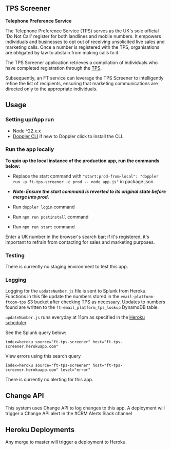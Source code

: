 ## TPS Screener

**Telephone Preference Service**

The Telephone Preference Service (TPS) serves as the UK's sole official 'Do Not Call' register for both landlines and mobile numbers. It empowers individuals and businesses to opt out of receiving unsolicited live sales and marketing calls. Once a number is registered with the TPS, organisations are obligated by law to abstain from making calls to it.

The TPS Screener application retrieves a compilation of individuals who have completed registration through the [TPS](https://www.tpsonline.org.uk/).

Subsequently, an FT service can leverage the TPS Screener to intelligently refine the list of recipients, ensuring that marketing communications are directed only to the appropriate individuals.

## Usage

### Setting up/App run

- Node ^22.x.x
- [Doppler CLI](https://docs.doppler.com/docs/install-cli) if new to Doppler click to install the CLI.

### Run the app locally

**To spin up the local instance of the production app, run the commands below:**

- Replace the start command with `"start:prod-from-local": "doppler run -p ft-tps-screener -c prod -- node app.js"` in package.json.
- **_Note: Ensure the start command is reverted to its original state before merge into prod._**

- Run `doppler login` command
- Run `npm run postinstall` command
- Run `npm run start` command

Enter a UK number in the browser's search bar; if it's registered, it's important to refrain from contacting for sales and marketing purposes.

### Testing

There is currently no staging environment to test this app.

### Logging

Logging for the `updateNumber.js` file is sent to Splunk from Heroku. Functions in this file update the numbers stored in the `email-platform-ftcom-tps` S3 bucket after checking [TPS](https://www.tpsonline.org.uk/) as necessary. Updates to numbers found are written to the `ft-email_platform_tps_lookup` DynamoDB table.

`updateNumber.js` runs everyday at 11pm as specified in the [Heroku scheduler](https://dashboard.heroku.com/apps/ft-tps-screener/scheduler).

See the Splunk query below:

`index=heroku source="ft-tps-screener" host="ft-tps-screener.herokuapp.com"`

View errors using this search query

`index=heroku source="ft-tps-screener" host="ft-tps-screener.herokuapp.com" level="error"`

There is currently no alerting for this app.

## Change API

This system uses Change API to log changes to this app. A deployment will trigger a Change API alert in the #CRM Alerts Slack channel

## Heroku Deployments

Any merge to master will trigger a deployment to Heroku.
